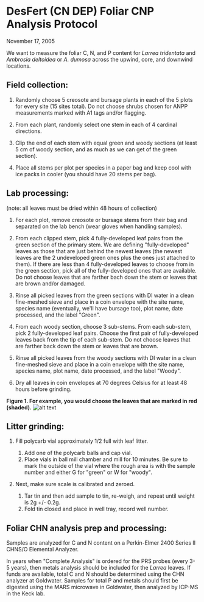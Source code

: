 # **DesFert (CN DEP) Foliar CNP Analysis Protocol**

November 17, 2005

We want to measure the foliar C, N, and P content for *Larrea tridentata* and *Ambrosia deltoidea* or *A. dumosa* across the upwind, core, and downwind locations.


## **Field collection:**

1. Randomly choose 5 creosote and bursage plants in each of the 5 plots for every site (15 sites total). Do not choose shrubs chosen for ANPP measurements marked with A1 tags and/or flagging.

2. From each plant, randomly select one stem in each of 4 cardinal directions.

3. Clip the end of each stem with equal green and woody sections (at least 5 cm of woody section, and as much as we can get of the green section).

4. Place all stems per plot per species in a paper bag and keep cool with ice packs in cooler (you should have 20 stems per bag).


## **Lab processing:**  
(note: all leaves must be dried within 48 hours of collection)

1. For each plot, remove creosote or bursage stems from their bag and separated on the lab bench (wear gloves when handling samples).

2. From each clipped stem, pick 4 fully-developed leaf pairs from the green section of the primary stem. We are defining "fully-developed" leaves as those that are just behind the newest leaves (the newest leaves are the 2 undeveloped green ones plus the ones just attached to them). If there are less than 4 fully-developed leaves to choose from in the green section, pick all of the fully-developed ones that are available. Do not choose leaves that are farther bach down the stem or leaves that are brown and/or damaged.

3. Rinse all picked leaves from the green sections with DI water in a clean fine-meshed sieve and place in a coin envelope with the site name, species name (eventually, we'll have bursage too), plot name, date processed, and the label "Green".

4. From each woody section, choose 3 sub-stems. From each sub-stem, pick 2 fully-developed leaf pairs. Choose the first pair of fully-developed leaves back from the tip of each sub-stem. Do not choose leaves that are farther back down the stem or leaves that are brown.

5. Rinse all picked leaves from the woody sections with DI water in a clean fine-meshed sieve and place in a coin envelope with the site name, species name, plot name, date processed, and the label "Woody".

6. Dry all leaves in coin envelopes at 70 degrees Celsius for at least 48 hours before grinding.

**Figure 1. For example, you would choose the leaves that are marked in red (shaded).**
![alt text](Link "Figure 1")


## **Litter grinding:**

1. Fill polycarb vial approximately 1/2 full with leaf litter.
   1. Add one of the polycarb balls and cap vial.
   2. Place vials in ball mill chamber and mill for 10 minutes. Be sure to mark the outside of the vial where the rough area is with the sample number and either G for "green" or W for "woody".

2. Next, make sure scale is calibrated and zeroed.
   1. Tar tin and then add sample to tin, re-weigh, and repeat until weight is 2g +/- 0.2g.
   2. Fold tin closed and place in well tray, record well number.

## **Foliar CHN analysis prep and processing:**

Samples are analyzed for C and N content on a Perkin-Elmer 2400 Series II CHNS/O Elemental Analyzer.  

In years when "Complete Analysis" is ordered for the PRS probes (every 3-5 years), then metals analysis should be included for the *Larrea* leaves. If funds are available, total C and N should be determined using the CHN analyzer at Goldwater. Samples for total P and metals should first be digested using the MARS microwave in Goldwater, then analyzed by ICP-MS in the Keck lab.


